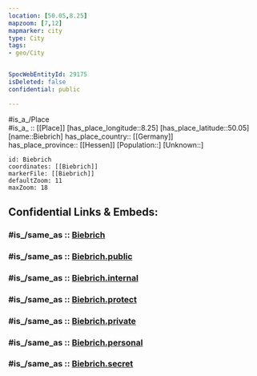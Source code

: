 ```yaml
---
location: [50.05,8.25] 
mapzoom: [7,12] 
mapmarker: city 
type: City
tags:
- geo/City


SpocWebEntityId: 29175
isDeleted: false
confidential: public

---
```

#is_a_/Place  
#is_a_ :: [[Place]] 
[has_place_longitude::8.25] 
[has_place_latitude::50.05] 
[name::Biebrich] 
has_place_country:: [[Germany]]  
has_place_province:: [[Hessen]] 
[Population::] 
[Unknown::] 


```leaflet
id: Biebrich
coordinates: [[Biebrich]] 
markerFile: [[Biebrich]] 
defaultZoom: 11 
maxZoom: 18
```


## Confidential Links & Embeds: 

### #is_/same_as :: [Biebrich](/_Standards/Earth/Continent/Europe/Europe~Central/Germany/Germany~West/Hessen/counties~Hessen/Wiesbaden/boroughs~Wiesbaden/Biebrich.md) 

### #is_/same_as :: [Biebrich.public](/_public/Earth/Continent/Europe/Europe~Central/Germany/Germany~West/Hessen/counties~Hessen/Wiesbaden/boroughs~Wiesbaden/Biebrich.public.md) 

### #is_/same_as :: [Biebrich.internal](/_internal/Earth/Continent/Europe/Europe~Central/Germany/Germany~West/Hessen/counties~Hessen/Wiesbaden/boroughs~Wiesbaden/Biebrich.internal.md) 

### #is_/same_as :: [Biebrich.protect](/_protect/Earth/Continent/Europe/Europe~Central/Germany/Germany~West/Hessen/counties~Hessen/Wiesbaden/boroughs~Wiesbaden/Biebrich.protect.md) 

### #is_/same_as :: [Biebrich.private](/_private/Earth/Continent/Europe/Europe~Central/Germany/Germany~West/Hessen/counties~Hessen/Wiesbaden/boroughs~Wiesbaden/Biebrich.private.md) 

### #is_/same_as :: [Biebrich.personal](/_personal/Earth/Continent/Europe/Europe~Central/Germany/Germany~West/Hessen/counties~Hessen/Wiesbaden/boroughs~Wiesbaden/Biebrich.personal.md) 

### #is_/same_as :: [Biebrich.secret](/_secret/Earth/Continent/Europe/Europe~Central/Germany/Germany~West/Hessen/counties~Hessen/Wiesbaden/boroughs~Wiesbaden/Biebrich.secret.md)

